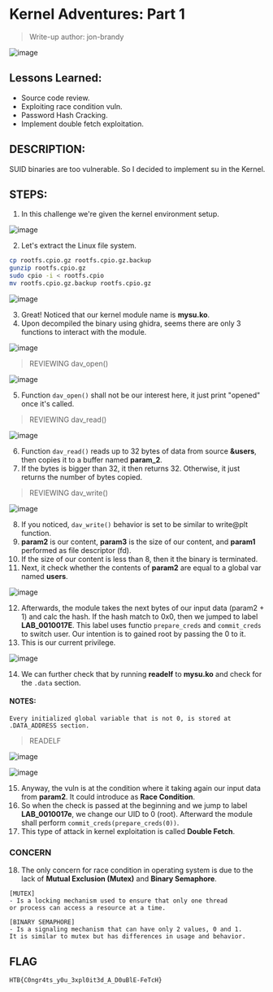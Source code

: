 # Kernel Adventures: Part 1
> Write-up author: jon-brandy

![image](https://github.com/user-attachments/assets/77bfbef0-42b4-4a26-8ce5-e3865ff54055)


## Lessons Learned:
- Source code review.
- Exploiting race condition vuln.
- Password Hash Cracking.
- Implement double fetch exploitation.

## DESCRIPTION:
SUID binaries are too vulnerable. So I decided to implement su in the Kernel.

## STEPS:
1. In this challenge we're given the kernel environment setup.

![image](https://github.com/user-attachments/assets/65122e1a-24fb-4dbf-bcbb-fcd6d72dc17f)


2. Let's extract the Linux file system.

```sh
cp rootfs.cpio.gz rootfs.cpio.gz.backup
gunzip rootfs.cpio.gz
sudo cpio -i < rootfs.cpio
mv rootfs.cpio.gz.backup rootfs.cpio.gz
```

![image](https://github.com/user-attachments/assets/e5ce8c4a-9eda-420c-b413-25cc669d9fda)


3. Great! Noticed that our kernel module name is **mysu.ko**.
4. Upon decompiled the binary using ghidra, seems there are only 3 functions to interact with the module.

![image](https://github.com/user-attachments/assets/aa40a641-8260-4bdc-a451-1b6ac4be9226)


> REVIEWING dav_open()

![image](https://github.com/user-attachments/assets/fdd9ac7b-0ba2-49e3-968c-a675a13e1c73)


5. Function `dav_open()` shall not be our interest here, it just print "opened" once it's called.

> REVIEWING dav_read()

![image](https://github.com/user-attachments/assets/fca2f4df-229f-4b1c-a837-9a4c1b7ff5ef)


6. Function `dav_read()` reads up to 32 bytes of data from source **&users**, then copies it to a buffer named **param_2**.
7. If the bytes is bigger than 32, it then returns 32. Otherwise, it just returns the number of bytes copied.

> REVIEWING dav_write()

![image](https://github.com/user-attachments/assets/e3e5c02b-7007-4e10-97ad-81252c141f4f)


8. If you noticed, `dav_write()` behavior is set to be similar to write@plt function.
9. **param2** is our content, **param3** is the size of our content, and **param1** performed as file descriptor (fd).
10. If the size of our content is less than 8, then it the binary is terminated.
11. Next, it check whether the contents of **param2** are equal to a global var named **users**.

![image](https://github.com/user-attachments/assets/625f8172-eb32-47ec-89d0-9fff39189471)


12. Afterwards, the module takes the next bytes of our input data (param2 + 1) and calc the hash. If the hash match to 0x0, then we jumped to label **LAB_0010017E**. This label uses functio `prepare_creds` and `commit_creds` to switch user. Our intention is to gained root by passing the 0 to it.
13. This is our current privilege.

![image](https://github.com/user-attachments/assets/454e9ec8-2850-439e-b314-7ecfa1689709)


14. We can further check that by running **readelf** to **mysu.ko** and check for the `.data` section.

#### NOTES:

```
Every initialized global variable that is not 0, is stored at .DATA_ADDRESS section.
```

> READELF

![image](https://github.com/user-attachments/assets/2a22de3d-3970-4f98-a8e6-e72ea29cc1e7)

![image](https://github.com/user-attachments/assets/e0013d4b-a53c-4ca9-b571-18976916e940)


15. Anyway, the vuln is at the condition where it taking again our input data from **param2**. It could introduce as **Race Condition**.
16. So when the check is passed at the beginning and we jump to label **LAB_0010017e**, we change our UID to 0 (root). Afterward the module shall perform `commit_creds(prepare_creds(0))`.
17. This type of attack in kernel exploitation is called **Double Fetch**.

### CONCERN

18. The only concern for race condition in operating system is due to the lack of **Mutual Exclusion (Mutex)** and **Binary Semaphore**.

```
[MUTEX]
- Is a locking mechanism used to ensure that only one thread
or process can access a resource at a time.

[BINARY SEMAPHORE]
- Is a signaling mechanism that can have only 2 values, 0 and 1.
It is similar to mutex but has differences in usage and behavior.
```

## FLAG

```
HTB{C0ngr4ts_y0u_3xpl0it3d_A_D0uBlE-FeTcH}
```

